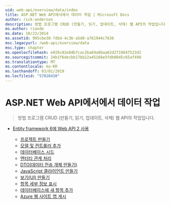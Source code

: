 ```yaml
---
uid: web-api/overview/data/index
title: ASP.NET Web API에서에서 데이터 작업 | Microsoft Docs
author: rick-anderson
description: 방법 프로그램 CRUD (만들기, 읽기, 업데이트, 삭제) 웹 API의 작업입니다.
ms.author: riande
ms.date: 10/23/2014
ms.assetid: 995cbe38-7dbd-4c36-a5d0-a761944c7636
msc.legacyurl: /web-api/overview/data
msc.type: chapter
ms.openlocfilehash: e926c82e84b7cac2ba69a8baa62d2719647523d2
ms.sourcegitcommit: 24b1f6decbb17bb22a45166e5fdb0845c65af498
ms.translationtype: MT
ms.contentlocale: ko-KR
ms.lasthandoff: 03/01/2019
ms.locfileid: "57020430"
---
```

<a name="working-with-data-in-aspnet-web-api"></a>ASP.NET Web API에서에서 데이터 작업
====================
> 방법 프로그램 CRUD (만들기, 읽기, 업데이트, 삭제) 웹 API의 작업입니다.


- [Entity framework 6에 Web API 2 사용](using-web-api-with-entity-framework/index.md)

    - [프로젝트 만들기](using-web-api-with-entity-framework/part-1.md)
    - [모델 및 컨트롤러 추가](using-web-api-with-entity-framework/part-2.md)
    - [데이터베이스 시드](using-web-api-with-entity-framework/part-3.md)
    - [엔터티 관계 처리](using-web-api-with-entity-framework/part-4.md)
    - [DTO(데이터 전송 개체 만들기)](using-web-api-with-entity-framework/part-5.md)
    - [JavaScript 클라이언트 만들기](using-web-api-with-entity-framework/part-6.md)
    - [보기(UI) 만들기](using-web-api-with-entity-framework/part-7.md)
    - [항목 세부 정보 표시](using-web-api-with-entity-framework/part-8.md)
    - [데이터베이스에 새 항목 추가](using-web-api-with-entity-framework/part-9.md)
    - [Azure 웹 사이트 앱 게시](using-web-api-with-entity-framework/part-10.md)
